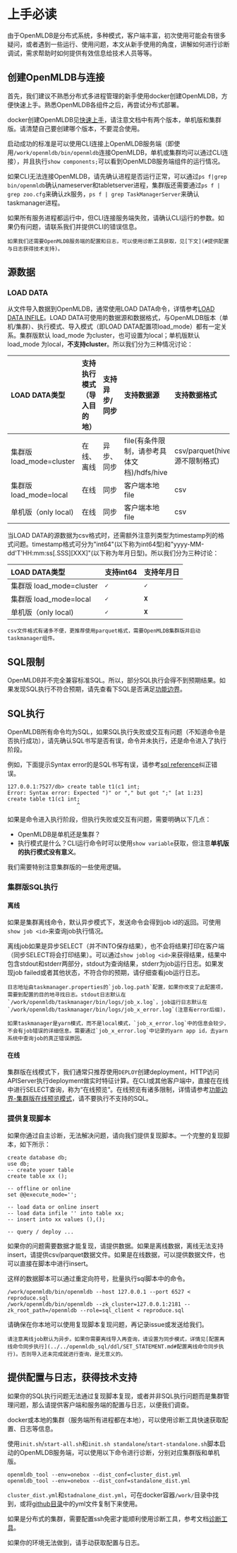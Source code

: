 # 上手必读

由于OpenMLDB是分布式系统，多种模式，客户端丰富，初次使用可能会有很多疑问，或者遇到一些运行、使用问题，本文从新手使用的角度，讲解如何进行诊断调试，需求帮助时如何提供有效信息给技术人员等等。

## 创建OpenMLDB与连接

首先，我们建议不熟悉分布式多进程管理的新手使用docker创建OpenMLDB，方便快速上手。熟悉OpenMLDB各组件之后，再尝试分布式部署。

docker创建OpenMLDB见[快速上手](./openmldb_quickstart.md)，请注意文档中有两个版本，单机版和集群版。请清楚自己要创建哪个版本，不要混合使用。

启动成功的标准是可以使用CLI连接上OpenMLDB服务端（即使用`/work/openmldb/bin/openmldb`连接OpenMLDB，单机或集群均可以通过CLI连接），并且执行`show components;`可以看到OpenMLDB服务端组件的运行情况。

如果CLI无法连接OpenMLDB，请先确认进程是否运行正常，可以通过`ps f|grep bin/openmldb`确认nameserver和tabletserver进程，集群版还需要通过`ps f | grep zoo.cfg`来确认zk服务，`ps f | grep TaskManagerServer`来确认taskmanager进程。

如果所有服务进程都运行中，但CLI连接服务端失败，请确认CLI运行的参数。如果仍有问题，请联系我们并提供CLI的错误信息。

```{seealso}
如果我们还需要OpenMLDB服务端的配置和日志，可以使用诊断工具获取，见[下文](#提供配置与日志获得技术支持)。
```

## 源数据

### LOAD DATA

从文件导入数据到OpenMLDB，通常使用LOAD DATA命令，详情参考[LOAD DATA INFILE](../openmldb_sql/dml/LOAD_DATA_STATEMENT.md)。LOAD DATA可使用的数据源和数据格式，与OpenMLDB版本（单机/集群）、执行模式、导入模式（即LOAD DATA配置项load_mode）都有一定关系。集群版默认 load_mode 为cluster，也可设置为local；单机版默认 load_mode 为local，**不支持cluster**。所以我们分为三种情况讨论：

| LOAD DATA类型 | 支持执行模式（导入目的地） | 支持异步/同步 | 支持数据源 | 支持数据格式 |
| :------------ | :----------------------- | :----------- | :-------- | :---------- |
| 集群版 load_mode=cluster | 在线、离线 | 异步、同步 | file(有条件限制，请参考具体文档)/hdfs/hive| csv/parquet(hive源不限制格式) |
| 集群版 load_mode=local | 在线 | 同步 | 客户端本地file | csv |
| 单机版（only local) | 在线 |  同步 | 客户端本地file | csv |

当LOAD DATA的源数据为csv格式时，还需额外注意列类型为timestamp列的格式问题。timestamp格式可分为"int64"(以下称为int64型)和"yyyy-MM-dd'T'HH:mm:ss[.SSS][XXX]"(以下称为年月日型)。所以我们分为三种讨论：

| LOAD DATA类型 | 支持int64 | 支持年月日 |
| :------------ | :------- | :-------- |
| 集群版 load_mode=cluster | **``✓``** | **``✓``** |
| 集群版 load_mode=local | **``✓``** | **``X``** |
| 单机版（only local) | **``✓``** | **``X``** |

```{hint}
csv文件格式有诸多不便，更推荐使用parquet格式，需要OpenMLDB集群版并启动taskmanager组件。
```

## SQL限制

OpenMLDB并不完全兼容标准SQL。所以，部分SQL执行会得不到预期结果。如果发现SQL执行不符合预期，请先查看下SQL是否满足[功能边界](./function_boundary.md)。

## SQL执行

OpenMLDB所有命令均为SQL，如果SQL执行失败或交互有问题（不知道命令是否执行成功），请先确认SQL书写是否有误，命令并未执行，还是命令进入了执行阶段。

例如，下面提示Syntax error的是SQL书写有误，请参考[sql reference](../../openmldb_sql/)纠正错误。
```
127.0.0.1:7527/db> create table t1(c1 int;
Error: Syntax error: Expected ")" or "," but got ";" [at 1:23]
create table t1(c1 int;
                      ^
```

如果是命令进入执行阶段，但执行失败或交互有问题，需要明确以下几点：

- OpenMLDB是单机还是集群？
- 执行模式是什么？CLI运行命令时可以使用`show variable`获取，但注意**单机版的执行模式没有意义**。

我们需要特别注意集群版的一些使用逻辑。

### 集群版SQL执行

#### 离线

如果是集群离线命令，默认异步模式下，发送命令会得到job id的返回。可使用`show job <id>`来查询job执行情况。

离线job如果是异步SELECT（并不INTO保存结果），也不会将结果打印在客户端（同步SELECT将会打印结果）。可以通过`show joblog <id>`来获得结果，结果中包含stdout和stderr两部分，stdout为查询结果，stderr为job运行日志。如果发现job failed或者其他状态，不符合你的预期，请仔细查看job运行日志。

```{note}
日志地址由taskmanager.properties的`job.log.path`配置，如果你改变了此配置项，需要到配置的目的地寻找日志。stdout日志默认在`/work/openmldb/taskmanager/bin/logs/job_x.log`，job运行日志默认在`/work/openmldb/taskmanager/bin/logs/job_x_error.log`(注意有error后缀)，

如果taskmanager是yarn模式，而不是local模式，`job_x_error.log`中的信息会较少，不会有job错误的详细信息。需要通过`job_x_error.log`中记录的yarn app id，去yarn系统中查询job的真正错误原因。
```

#### 在线

集群版在线模式下，我们通常只推荐使用`DEPLOY`创建deployment，HTTP访问APIServer执行deployment做实时特征计算。在CLI或其他客户端中，直接在在线中进行SELECT查询，称为“在线预览”。在线预览有诸多限制，详情请参考[功能边界-集群版在线预览模式](../../function_boundary.md#集群版在线预览模式)，请不要执行不支持的SQL。

### 提供复现脚本

如果你通过自主诊断，无法解决问题，请向我们提供复现脚本。一个完整的复现脚本，如下所示：

```
create database db;
use db;
-- create youer table
create table xx ();

-- offline or online
set @@execute_mode='';

-- load data or online insert
-- load data infile '' into table xx;
-- insert into xx values (),();

-- query / deploy ...

```

如果你的问题需要数据才能复现，请提供数据。如果是离线数据，离线无法支持insert，请提供csv/parquet数据文件。如果是在线数据，可以提供数据文件，也可以直接在脚本中进行insert。

这样的数据脚本可以通过重定向符号，批量执行sql脚本中的命令。
```
/work/openmldb/bin/openmldb --host 127.0.0.1 --port 6527 < reproduce.sql
/work/openmldb/bin/openmldb --zk_cluster=127.0.0.1:2181 --zk_root_path=/openmldb --role=sql_client < reproduce.sql
```

请确保在你本地可以使用复现脚本复现问题，再记录issue或发送给我们。

```{caution}
请注意离线job默认为异步。如果你需要离线导入再查询，请设置为同步模式，详情见[配置离线命令同步执行](../../openmldb_sql/ddl/SET_STATEMENT.md#配置离线命令同步执行)。否则导入还未完成就进行查询，是无意义的。
```

## 提供配置与日志，获得技术支持

如果你的SQL执行问题无法通过复现脚本复现，或者并非SQL执行问题而是集群管理问题，那么请提供客户端和服务端的配置与日志，以便我们调查。

docker或本地的集群（服务端所有进程都在本地），可以使用诊断工具快速获取配置、日志等信息。

使用`init.sh`/`start-all.sh`和`init.sh standalone`/`start-standalone.sh`脚本启动的OpenMLDB服务端，可以使用以下命令进行诊断，分别对应集群版和单机版。

```
openmldb_tool --env=onebox --dist_conf=cluster_dist.yml
openmldb_tool --env=onebox --dist_conf=standalone_dist.yml
```
`cluster_dist.yml`和`stadnalone_dist.yml`，可在docker容器`/work/`目录中找到，或将[github目录](https://github.com/4paradigm/OpenMLDB/tree/main/demo)中的yml文件复制下来使用。

如果是分布式的集群，需要配置ssh免密才能顺利使用诊断工具，参考文档[诊断工具](../maintain/diagnose.md)。

如果你的环境无法做到，请手动获取配置与日志。
